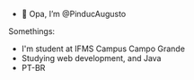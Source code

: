 - 👋 Opa, I’m @PinducAugusto

Somethings:

- I'm student at IFMS Campus Campo Grande
- Studying web development, and Java
- PT-BR
